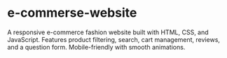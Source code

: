 # e-commerse-website
A responsive e-commerce fashion website built with HTML, CSS, and JavaScript. Features product filtering, search, cart management, reviews, and a question form. Mobile-friendly with smooth animations.
